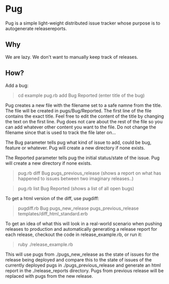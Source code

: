 Pug
====

Pug is a simple light-weight distributed issue tracker whose purpose is to autogenerate releasereports.

Why
----
We are lazy. We don't want to manually keep track of releases.

How?
----

Add a bug:
> cd example
> pug.rb add Bug Reported
(enter title of the bug)

Pug creates a new file with the filename set to a safe namne from the title. The 
file will be created in pugs/Bug/Reported. The first line of the file
contains the exact title. Feel free to edit the content of the title by changing 
the text on the first line. Pug does not care about the rest of the file so you
can add whatever other content you want to the file. 
Do not change the filename since that is used to track the file later on...

The Bug parameter tells pug what kind of issue to add, could be bug, feature or whatever. Pug will
create a new directory if none exists.

The Reported parameter tells pug the initial status/state of the issue. Pug will create a new directory
if none exists.

> pug.rb diff Bug pugs_previous_release
(shows a report on what has happened to issues between two imaginary releases..)

> pug.rb list Bug Reported
(shows a list of all open bugs)

To get a html version of the diff, use pugdiff:
> pugdiff.rb Bug pugs_new_release pugs_previous_release templates/diff_html_standard.erb

To get an idea of what this will look in a real-world scenario when pushing releases to production
and automatically generating a release report for each release, checkout the code in release_example.rb,
or run it:

> ruby ./release_example.rb

This will use pugs from ./pugs_new_release as the state of issues for the release being deployed and compare
this to the state of issues of the currently deployed pugs in ./pugs_previous_release and generate an html report
in the ./release_reports directory. Pugs from previous release will be replaced with pugs from the new release.
